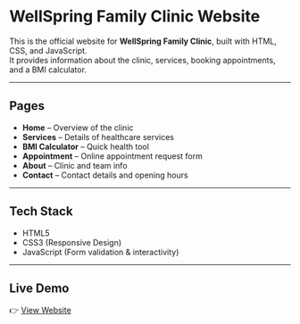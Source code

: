 # WellSpring Family Clinic Website

This is the official website for **WellSpring Family Clinic**, built with HTML, CSS, and JavaScript.  
It provides information about the clinic, services, booking appointments, and a BMI calculator.

---

## Pages

- **Home** – Overview of the clinic  
- **Services** – Details of healthcare services  
- **BMI Calculator** – Quick health tool  
- **Appointment** – Online appointment request form  
- **About** – Clinic and team info  
- **Contact** – Contact details and opening hours  

---

## Tech Stack

- HTML5  
- CSS3 (Responsive Design)  
- JavaScript (Form validation & interactivity)  

---

## Live Demo

👉 [View Website](https://source-source.github.io/wellspring/index.html)  


